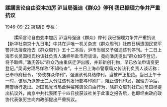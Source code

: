 ### 蹂躏言论自由变本加厉  沪当局强迫《群众》停刊  我已据理力争并严重抗议

1946-09-22
第1版()
专栏：

　　蹂躏言论自由变本加厉
    沪当局强迫《群众》停刊
    我已据理力争并严重抗议
    【新华社南京十九日电】中共在沪唯一机关杂志《群众周刊》社四日横遭国民党军警非法搜查抢去《群众周刊》五十二本后，沪市当局又予强迫该刊停刊。十二日上海市长吴国桢氏约该社负责人潘梓年赴市府谈话，竟向潘氏提出“群众如不登记，将予取缔。”潘氏答以“群众乃由重庆迁沪出版，并非新创刊物，早已依法申请变更登记。”吴词穷理尽佯称“不知待查”。十三日上海市警察局又传该刊负责人谈话称：已奉市府秘令，“务使群众停刊”，强迫该刊具结停刊，当被严正拒绝。当日上午十一时，该局乃派警士二人分驻该刊发行部与印刷厂，阻止该刊印发，据理力争后，两警始行退出。对国民党当局此种摧残舆论自由行为，除群众周刊社已向吴国桢提出抗议外，南京中共代表团于十四日接获该社关于此事之报告后，也即经由政府政协代表张厉生向内政部提出严重抗议。

